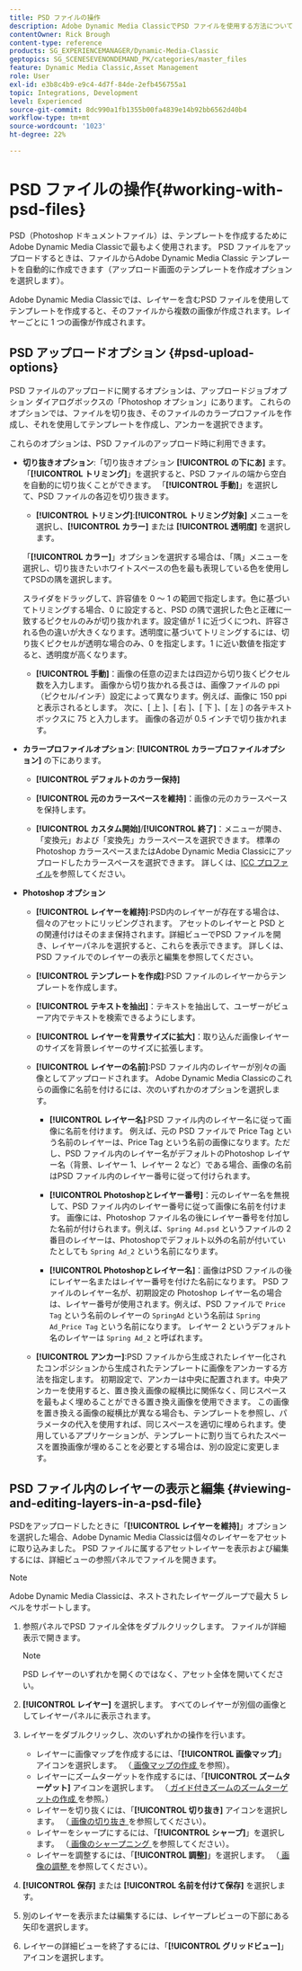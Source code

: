 ```yaml
---
title: PSD ファイルの操作
description: Adobe Dynamic Media ClassicでPSD ファイルを使用する方法について説明します。
contentOwner: Rick Brough
content-type: reference
products: SG_EXPERIENCEMANAGER/Dynamic-Media-Classic
geptopics: SG_SCENESEVENONDEMAND_PK/categories/master_files
feature: Dynamic Media Classic,Asset Management
role: User
exl-id: e3b8c4b9-e9c4-4d7f-84de-2efb456755a1
topic: Integrations, Development
level: Experienced
source-git-commit: 8dc990a1fb1355b00fa4839e14b92bb6562d40b4
workflow-type: tm+mt
source-wordcount: '1023'
ht-degree: 22%

---
```


# PSD ファイルの操作{#working-with-psd-files}

<!--   USED TO BE AN OPTION UNDER COLOR PROFILE OPTIONS * **Convert To sRGB (default)**: Converts to sRGB (Standard Red Green Blue). sRGB is the recommended color space for displaying images on Web pages. -->

PSD（Photoshop ドキュメントファイル）は、テンプレートを作成するためにAdobe Dynamic Media Classicで最もよく使用されます。 PSD ファイルをアップロードするときは、ファイルからAdobe Dynamic Media Classic テンプレートを自動的に作成できます（アップロード画面のテンプレートを作成オプションを選択します）。

Adobe Dynamic Media Classicでは、レイヤーを含むPSD ファイルを使用してテンプレートを作成すると、そのファイルから複数の画像が作成されます。レイヤーごとに 1 つの画像が作成されます。

## PSD アップロードオプション {#psd-upload-options}

PSD ファイルのアップロードに関するオプションは、アップロードジョブオプション ダイアログボックスの「Photoshop オプション」にあります。 これらのオプションでは、ファイルを切り抜き、そのファイルのカラープロファイルを作成し、それを使用してテンプレートを作成し、アンカーを選択できます。

これらのオプションは、PSD ファイルのアップロード時に利用できます。

* **切り抜きオプション**:「切り抜きオプション **[!UICONTROL の下にあ]** ます。 「**[!UICONTROL トリミング]**」を選択すると、PSD ファイルの端から空白を自動的に切り抜くことができます。 「**[!UICONTROL 手動]**」を選択して、PSD ファイルの各辺を切り抜きます。

   * **[!UICONTROL トリミング]**:**[!UICONTROL トリミング対象]** メニューを選択し、**[!UICONTROL カラー]** または **[!UICONTROL 透明度]** を選択します。

  「**[!UICONTROL カラー]**」オプションを選択する場合は、「隅」メニューを選択し、切り抜きたいホワイトスペースの色を最も表現している色を使用してPSDの隅を選択します。

  スライダをドラッグして、許容値を 0 ～ 1 の範囲で指定します。色に基づいてトリミングする場合、0 に設定すると、PSD の隅で選択した色と正確に一致するピクセルのみが切り抜かれます。設定値が 1 に近づくにつれ、許容される色の違いが大きくなります。透明度に基づいてトリミングするには、切り抜くピクセルが透明な場合のみ、0 を指定します。1 に近い数値を指定すると、透明度が高くなります。

   * **[!UICONTROL 手動]**：画像の任意の辺または四辺から切り抜くピクセル数を入力します。 画像から切り抜かれる長さは、画像ファイルの ppi（ピクセル/インチ）設定によって異なります。例えば、画像に 150 ppi と表示されるとします。 次に、[ 上 ]、[ 右 ]、[ 下 ]、[ 左 ] の各テキスト ボックスに 75 と入力します。 画像の各辺が 0.5 インチで切り抜かれます。

* **カラープロファイルオプション**: **[!UICONTROL カラープロファイルオプション]** の下にあります。

   * **[!UICONTROL デフォルトのカラー保持]**

   * **[!UICONTROL 元のカラースペースを維持]**：画像の元のカラースペースを保持します。

   * **[!UICONTROL カスタム開始]**/**[!UICONTROL 終了]**：メニューが開き、「変換元」および「変換先」カラースペースを選択できます。 標準のPhotoshop カラースペースまたはAdobe Dynamic Media Classicにアップロードしたカラースペースを選択できます。 詳しくは、[ICC プロファイル](/help/using/icc-profiles.md)を参照してください。

* **Photoshop オプション**

   * **[!UICONTROL レイヤーを維持]**:PSD内のレイヤーが存在する場合は、個々のアセットにリッピングされます。 アセットのレイヤーと PSD との関連付けはそのまま保持されます。詳細ビューでPSD ファイルを開き、レイヤーパネルを選択すると、これらを表示できます。 詳しくは、PSD ファイルでのレイヤーの表示と編集を参照してください。

   * **[!UICONTROL テンプレートを作成]**:PSD ファイルのレイヤーからテンプレートを作成します。

   * **[!UICONTROL テキストを抽出]**：テキストを抽出して、ユーザーがビューア内でテキストを検索できるようにします。

   * **[!UICONTROL レイヤーを背景サイズに拡大]**：取り込んだ画像レイヤーのサイズを背景レイヤーのサイズに拡張します。

   * **[!UICONTROL レイヤーの名前]**:PSD ファイル内のレイヤーが別々の画像としてアップロードされます。 Adobe Dynamic Media Classicのこれらの画像に名前を付けるには、次のいずれかのオプションを選択します。

      * **[!UICONTROL レイヤー名]**:PSD ファイル内のレイヤー名に従って画像に名前を付けます。 例えば、元の PSD ファイルで Price Tag という名前のレイヤーは、Price Tag という名前の画像になります。ただし、PSD ファイル内のレイヤー名がデフォルトのPhotoshop レイヤー名（背景、レイヤー 1、レイヤー 2 など）である場合、画像の名前はPSD ファイル内のレイヤー番号に従って付けられます。<!-- not their default layer names -->

      * **[!UICONTROL Photoshopとレイヤー番号]**：元のレイヤー名を無視して、PSD ファイル内のレイヤー番号に従って画像に名前を付けます。 画像には、Photoshop ファイル名の後にレイヤー番号を付加した名前が付けられます。例えば、`Spring Ad.psd` というファイルの 2 番目のレイヤーは、Photoshopでデフォルト以外の名前が付いていたとしても `Spring Ad_2` という名前になります。

      * **[!UICONTROL Photoshopとレイヤー名]**：画像はPSD ファイルの後にレイヤー名またはレイヤー番号を付けた名前になります。 PSD ファイルのレイヤー名が、初期設定の Photoshop レイヤー名の場合は、レイヤー番号が使用されます。例えば、PSD ファイルで `Price Tag` という名前のレイヤーの `SpringAd` という名前は `Spring Ad_Price Tag` という名前になります。 レイヤー 2 というデフォルト名のレイヤーは `Spring Ad_2` と呼ばれます。

   * **[!UICONTROL アンカー]**:PSD ファイルから生成されたレイヤー化されたコンポジションから生成されたテンプレートに画像をアンカーする方法を指定します。 初期設定で、アンカーは中央に配置されます。中央アンカーを使用すると、置き換え画像の縦横比に関係なく、同じスペースを最もよく埋めることができる置き換え画像を使用できます。 この画像を置き換える画像の縦横比が異なる場合も、テンプレートを参照し、パラメータの代入を使用すれば、同じスペースを適切に埋められます。使用しているアプリケーションが、テンプレートに割り当てられたスペースを置換画像が埋めることを必要とする場合は、別の設定に変更します。

## PSD ファイル内のレイヤーの表示と編集 {#viewing-and-editing-layers-in-a-psd-file}

PSDをアップロードしたときに「**[!UICONTROL レイヤーを維持]**」オプションを選択した場合、Adobe Dynamic Media Classicは個々のレイヤーをアセットに取り込みました。 PSD ファイルに属するアセットレイヤーを表示および編集するには、詳細ビューの参照パネルでファイルを開きます。

>[!NOTE]
>
>Adobe Dynamic Media Classicは、ネストされたレイヤーグループで最大 5 レベルをサポートします。

1. 参照パネルでPSD ファイル全体をダブルクリックします。 ファイルが詳細表示で開きます。

   >[!NOTE]
   >
   >PSD レイヤーのいずれかを開くのではなく、アセット全体を開いてください。

1. **[!UICONTROL レイヤー]** を選択します。 すべてのレイヤーが別個の画像としてレイヤーパネルに表示されます。
1. レイヤーをダブルクリックし、次のいずれかの操作を行います。

   * レイヤーに画像マップを作成するには、「**[!UICONTROL 画像マップ]**」アイコンを選択します。 （[ 画像マップの作成 ](creating-image-maps.md#creating_image_maps) を参照）。
   * レイヤーにズームターゲットを作成するには、「**[!UICONTROL ズームターゲット]** アイコンを選択します。 （[ ガイド付きズームのズームターゲットの作成 ](creating-zoom-targets-guided-zoom.md#creating_zoom_targets_for_guided_zoom) を参照。）
   * レイヤーを切り抜くには、「**[!UICONTROL 切り抜き]** アイコンを選択します。 （[ 画像の切り抜き ](cropping-image.md#cropping_an_image) を参照してください）。
   * レイヤーをシャープにするには、「**[!UICONTROL シャープ]**」を選択します。 （[ 画像のシャープニング ](sharpening-image.md#sharpening_an_image) を参照してください）。
   * レイヤーを調整するには、「**[!UICONTROL 調整]**」を選択します。 （[ 画像の調整 ](adjusting-image.md#adjusting_an_image) を参照してください）。

1. **[!UICONTROL 保存]** または **[!UICONTROL 名前を付けて保存]** を選択します。
1. 別のレイヤーを表示または編集するには、レイヤープレビューの下部にある矢印を選択します。
1. レイヤーの詳細ビューを終了するには、「**[!UICONTROL グリッドビュー]**」アイコンを選択します。
